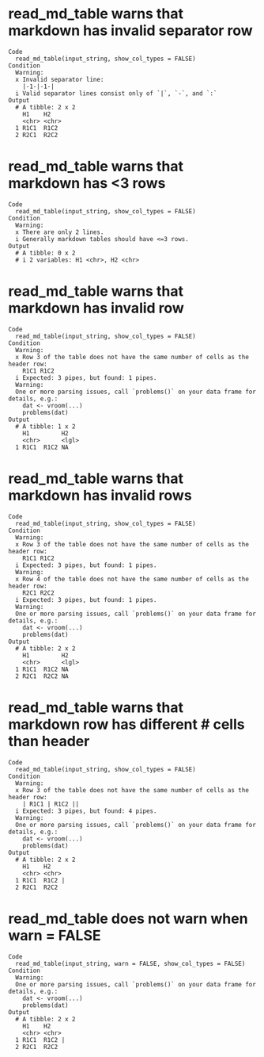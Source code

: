 # read_md_table warns that markdown has invalid separator row

    Code
      read_md_table(input_string, show_col_types = FALSE)
    Condition
      Warning:
      x Invalid separator line:
        |-1-|-1-|
      i Valid separator lines consist only of `|`, `-`, and `:`
    Output
      # A tibble: 2 x 2
        H1    H2   
        <chr> <chr>
      1 R1C1  R1C2 
      2 R2C1  R2C2 

# read_md_table warns that markdown has <3 rows

    Code
      read_md_table(input_string, show_col_types = FALSE)
    Condition
      Warning:
      x There are only 2 lines.
      i Generally markdown tables should have <=3 rows.
    Output
      # A tibble: 0 x 2
      # i 2 variables: H1 <chr>, H2 <chr>

# read_md_table warns that markdown has invalid row

    Code
      read_md_table(input_string, show_col_types = FALSE)
    Condition
      Warning:
      x Row 3 of the table does not have the same number of cells as the header row:
        R1C1 R1C2
      i Expected: 3 pipes, but found: 1 pipes.
      Warning:
      One or more parsing issues, call `problems()` on your data frame for details, e.g.:
        dat <- vroom(...)
        problems(dat)
    Output
      # A tibble: 1 x 2
        H1         H2   
        <chr>      <lgl>
      1 R1C1  R1C2 NA   

# read_md_table warns that markdown has invalid rows

    Code
      read_md_table(input_string, show_col_types = FALSE)
    Condition
      Warning:
      x Row 3 of the table does not have the same number of cells as the header row:
        R1C1 R1C2
      i Expected: 3 pipes, but found: 1 pipes.
      Warning:
      x Row 4 of the table does not have the same number of cells as the header row:
        R2C1 R2C2
      i Expected: 3 pipes, but found: 1 pipes.
      Warning:
      One or more parsing issues, call `problems()` on your data frame for details, e.g.:
        dat <- vroom(...)
        problems(dat)
    Output
      # A tibble: 2 x 2
        H1         H2   
        <chr>      <lgl>
      1 R1C1  R1C2 NA   
      2 R2C1  R2C2 NA   

# read_md_table warns that markdown row has different # cells than header

    Code
      read_md_table(input_string, show_col_types = FALSE)
    Condition
      Warning:
      x Row 3 of the table does not have the same number of cells as the header row:
        | R1C1 | R1C2 ||
      i Expected: 3 pipes, but found: 4 pipes.
      Warning:
      One or more parsing issues, call `problems()` on your data frame for details, e.g.:
        dat <- vroom(...)
        problems(dat)
    Output
      # A tibble: 2 x 2
        H1    H2    
        <chr> <chr> 
      1 R1C1  R1C2 |
      2 R2C1  R2C2  

# read_md_table does not warn when warn = FALSE

    Code
      read_md_table(input_string, warn = FALSE, show_col_types = FALSE)
    Condition
      Warning:
      One or more parsing issues, call `problems()` on your data frame for details, e.g.:
        dat <- vroom(...)
        problems(dat)
    Output
      # A tibble: 2 x 2
        H1    H2    
        <chr> <chr> 
      1 R1C1  R1C2 |
      2 R2C1  R2C2  

